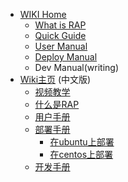 * [WIKI Home](home)
  * [What is RAP](about)
  * [Quick Guide](quick_guide)
  * [User Manual](user_manual)
  * [Deploy Manual](deploy_manual)
  * Dev Manual(writing)
* [Wiki主页](home_cn) (中文版)
  * [视频教学](http://thx.github.io/RAP/study.html)
  * [什么是RAP](about_cn)
  * [用户手册](user_manual_cn)
  * [部署手册](deploy_manual_cn)
    * [在ubuntu上部署](deploy_on_ubuntu_cn)
    * [在centos上部署](deploy_on_centos_cn)
  * [开发手册](dev_manual_cn)





